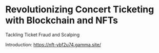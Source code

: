 # Revolutionizing Concert Ticketing with Blockchain and NFTs

Tackling Ticket Fraud and Scalping

Introduction: https://nft-ybf2u74.gamma.site/
